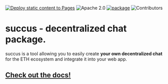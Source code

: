 [![Deploy static content to Pages](https://github.com/noctisatrae/succus/actions/workflows/pages.yml/badge.svg)](https://github.com/noctisatrae/succus/actions/workflows/pages.yml)
![Apache 2.0](https://img.shields.io/badge/License-Apache%202.0-green)
[![package](https://img.shields.io/npm/v/succus)](https://npmjs.com/package/succus)
![Contributors](https://img.shields.io/github/contributors/noctisatrae/succus)
# succus - decentralized chat package.
succus is a tool allowing you to easily create **your own decentralized chat** for the ETH ecosystem and integrate it into your web app.

## [Check out the docs!](https://noctisatrae.github.io/succus/global.html)
